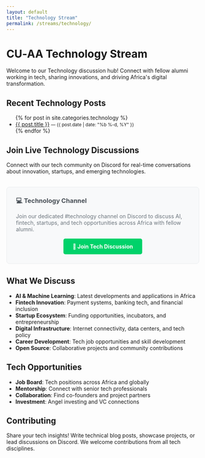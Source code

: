 ```yaml
---
layout: default
title: "Technology Stream"
permalink: /streams/technology/
---
```


# CU‑AA Technology Stream

Welcome to our Technology discussion hub! Connect with fellow alumni working in tech, sharing innovations, and driving Africa's digital transformation.

## Recent Technology Posts

<ul>
  {% for post in site.categories.technology %}
    <li>
      <a href="{{ post.url | relative_url }}">{{ post.title }}</a>
      <small>— {{ post.date | date: "%b %-d, %Y" }}</small>
    </li>
  {% endfor %}
</ul>

## Join Live Technology Discussions

Connect with our tech community on Discord for real-time conversations about innovation, startups, and emerging technologies.

<div style="background: #f8f9fa; border: 1px solid #e9ecef; border-radius: 8px; padding: 1.5rem; margin: 2rem 0;">
  <h3 style="margin-top: 0; color: #495057;">💻 Technology Channel</h3>
  <p style="margin-bottom: 1rem; color: #6c757d;">
    Join our dedicated #technology channel on Discord to discuss AI, fintech, startups, and tech opportunities across Africa with fellow alumni.
  </p>
  <div style="text-align: center;">
    <a href="https://discord.gg/buzRNDjggr" 
       target="_blank" 
       style="background: #00D26A; color: white; padding: 12px 24px; 
              border-radius: 5px; text-decoration: none; font-weight: bold; display: inline-block;">
      🚀 Join Tech Discussion
    </a>
  </div>
</div>

## What We Discuss

- **AI & Machine Learning**: Latest developments and applications in Africa
- **Fintech Innovation**: Payment systems, banking tech, and financial inclusion
- **Startup Ecosystem**: Funding opportunities, incubators, and entrepreneurship
- **Digital Infrastructure**: Internet connectivity, data centers, and tech policy
- **Career Development**: Tech job opportunities and skill development
- **Open Source**: Collaborative projects and community contributions

## Tech Opportunities

- **Job Board**: Tech positions across Africa and globally
- **Mentorship**: Connect with senior tech professionals
- **Collaboration**: Find co-founders and project partners
- **Investment**: Angel investing and VC connections

## Contributing

Share your tech insights! Write technical blog posts, showcase projects, or lead discussions on Discord. We welcome contributions from all tech disciplines.

<style>
.tech-highlight {
  background: linear-gradient(135deg, #00D26A 0%, #00B85C 100%);
  color: white;
  padding: 1rem 2rem;
  border-radius: 8px;
  text-align: center;
  margin: 2rem 0;
}

.tech-highlight a {
  color: white;
  text-decoration: none;
  font-weight: bold;
}
</style>